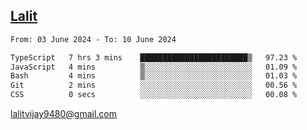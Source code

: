 ## [Lalit](https://lalit.sh)

<!--START_SECTION:waka-->

```txt
From: 03 June 2024 - To: 10 June 2024

TypeScript   7 hrs 3 mins    ████████████████████████▒   97.23 %
JavaScript   4 mins          ▒░░░░░░░░░░░░░░░░░░░░░░░░   01.09 %
Bash         4 mins          ▒░░░░░░░░░░░░░░░░░░░░░░░░   01.03 %
Git          2 mins          ░░░░░░░░░░░░░░░░░░░░░░░░░   00.56 %
CSS          0 secs          ░░░░░░░░░░░░░░░░░░░░░░░░░   00.08 %
```

<!--END_SECTION:waka-->

lalitvijay9480@gmail.com
